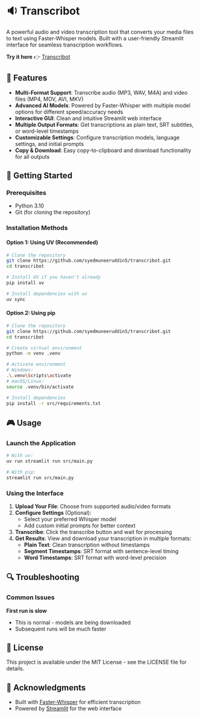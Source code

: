 # 🔉 Transcribot

A powerful audio and video transcription tool that converts your media files to text using Faster-Whisper models. Built with a user-friendly Streamlit interface for seamless transcription workflows.

**Try it here** 👉 [Transcribot](https://transcribot-muneer.streamlit.app/)

## 🌟 Features

- **Multi-Format Support**: Transcribe audio (MP3, WAV, M4A) and video files (MP4, MOV, AVI, MKV)
- **Advanced AI Models**: Powered by Faster-Whisper with multiple model options for different speed/accuracy needs
- **Interactive GUI**: Clean and intuitive Streamlit web interface
- **Multiple Output Formats**: Get transcriptions as plain text, SRT subtitles, or word-level timestamps
- **Customizable Settings**: Configure transcription models, language settings, and initial prompts
- **Copy & Download**: Easy copy-to-clipboard and download functionality for all outputs

## 🚀 Getting Started

### Prerequisites
- Python 3.10
- Git (for cloning the repository)

### Installation Methods

#### Option 1: Using UV (Recommended)
```bash
# Clone the repository
git clone https://github.com/syedmuneeruddin5/transcribot.git
cd transcribot

# Install UV if you haven't already
pip install uv

# Install dependencies with uv
uv sync
```

#### Option 2: Using pip
```bash
# Clone the repository
git clone https://github.com/syedmuneeruddin5/transcribot.git
cd transcribot

# Create virtual environment
python -m venv .venv

# Activate environment
# Windows:
.\.venv\Scripts\activate
# macOS/Linux:
source .venv/bin/activate

# Install dependencies
pip install -r src/requirements.txt
```

## 🎮 Usage

### Launch the Application
```bash
# With uv:
uv run streamlit run src/main.py

# With pip:
streamlit run src/main.py
```

### Using the Interface

1. **Upload Your File**: Choose from supported audio/video formats
2. **Configure Settings** (Optional):
   - Select your preferred Whisper model
   - Add custom initial prompts for better context
3. **Transcribe**: Click the transcribe button and wait for processing
4. **Get Results**: View and download your transcription in multiple formats:
   - **Plain Text**: Clean transcription without timestamps
   - **Segment Timestamps**: SRT format with sentence-level timing
   - **Word Timestamps**: SRT format with word-level precision


## 🔍 Troubleshooting

### Common Issues

**First run is slow**
- This is normal - models are being downloaded
- Subsequent runs will be much faster

## 📄 License

This project is available under the MIT License - see the LICENSE file for details.

## 📝 Acknowledgments

- Built with [Faster-Whisper](https://github.com/SYSTRAN/faster-whisper) for efficient transcription
- Powered by [Streamlit](https://streamlit.io/) for the web interface
